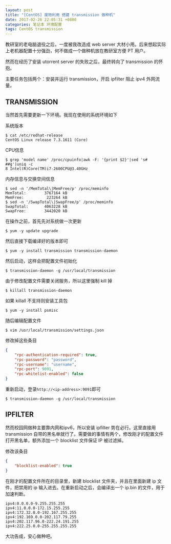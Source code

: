 ```yaml
---
layout: post
title: "[CentOS] 废物利用 搭建 transmission 做种机"
date: 2017-02-26 22:05:31 +0800
categories: 笔记本 环境配置
tags: CentOS transmission
---
```

教研室的老电脑退役之后，一度被我改造成 web server 大材小用。后来想起实际上老机器配置十分强劲，何不做成一个做种机放在教研室方便 PT 用户。

然而在经历了安装 utorrent server 的失败之后，最终转向了 transmission 的怀抱。

主要任务包括两个：安装并运行 transmission，开启 ipfilter 阻止 ipv4 外网流量。

## TRANSMISSION

当然首先需要更新一下环境。我现在使用的系统环境如下

系统版本

```shell
$ cat /etc/redhat-release
CentOS Linux release 7.3.1611 (Core)
```

CPU信息

```shell
$ grep 'model name' /proc/cpuinfo|awk -F: '{print $2}'|sed 's# ##g'|uniq -c
8 Intel(R)Core(TM)i7-2600CPU@3.40GHz
```

内存信息与交换空间信息

```shell
$ sed -n '/MemTotal\|MemFree/p' /proc/meminfo
MemTotal:        3767164 kB
MemFree:          223264 kB
$ sed -n '/SwapTotal\|SwapFree/p' /proc/meminfo
SwapTotal:       4063228 kB
SwapFree:        3442020 kB
```

在操作之前，首先先对系统做一次更新

```shell
$ yum -y update upgrade
```

然后直接下载编译好的版本即可

```shell
$ yum -y install transmission transmission-daemon
```

然后启动，这样会把配置文件初始化

```shell
$ transmission-daemon -g /usr/local/transmission
```

由于修改配置文件需要关闭服务，所以这里强制 kill 掉

```shell
$ killall transmission-daemon
```

如果 killall 不支持则安装工具包

```shell
$ yum -y install psmisc
```

随后编辑配置文件

```
$ vim /usr/local/transmission/settings.json
```

修改掉这些条目

```json
{
    "rpc-authentication-required": true,
    "rpc-password": "password",
    "rpc-username": "username",
    "rpc-port": 9091,
    "rpc-whitelist-enabled": false
}
```

重新启动，登录`http://<ip-address>:9091`即可

```shell
$ transmission-daemon -g /usr/local/transmission
```

## IPFILTER

然而校园网做种主要靠内网和ipv6，所以安装 ipfilter 势在必行。这里直接用 transmission 自带的黑名单就行了。需要做的事情有两个，修改刚才的配置文件打开黑名单，额外添加一个 blocklist 文件保证 IP 被过滤掉。

修改该条目

```json
{
    "blocklist-enabled": true
}
```

在刚才的配置文件所在的目录里，新建 blocklist 文件夹，并且在里面新建 ip 文件，把禁用的 ip 输入进去。在重新启动之后，会编译出一个 ip.bin 的文件，用于加速判断。

```plain
ipv4:0.0.0.0-9.255.255.255
ipv4:11.0.0.0-172.15.255.255
ipv4:172.32.0.0-192.167.255.255
ipv4:192.169.0.0-202.117.79.255
ipv4:202.117.96.0-222.24.191.255
ipv4:222.25.0.0-255.255.255.255
```

大功告成，安心做种吧。
